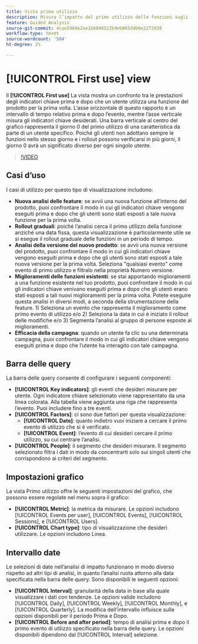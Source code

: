 ```yaml
---
title: Vista primo utilizzo
description: Misura l’impatto del primo utilizzo delle funzioni sugli indicatori chiave.
feature: Guided Analysis
source-git-commit: 4cae5968e2ae1b6048522b9eb065d4b6e2272938
workflow-type: tm+mt
source-wordcount: '584'
ht-degree: 2%

---
```


# [!UICONTROL First use] view

Il **[!UICONTROL First use]** La vista mostra un confronto tra le prestazioni degli indicatori chiave prima e dopo che un utente utilizza una funzione del prodotto per la prima volta. L’asse orizzontale di questo rapporto è un intervallo di tempo relativo prima e dopo l’evento, mentre l’asse verticale misura gli indicatori chiave desiderati. Una barra verticale al centro del grafico rappresenta il giorno 0 del primo utilizzo di una caratteristica da parte di un utente specifico. Poiché gli utenti non adottano sempre le funzioni nello stesso giorno e i rollout possono verificarsi in più giorni, il giorno 0 avrà un significato diverso per ogni singolo utente.

>[!VIDEO](https://video.tv.adobe.com/v/3421661/?learn=on)

## Casi d’uso

I casi di utilizzo per questo tipo di visualizzazione includono:

* **Nuova analisi delle feature**: se avvii una nuova funzione all’interno del prodotto, puoi confrontare il modo in cui gli indicatori chiave vengono eseguiti prima e dopo che gli utenti sono stati esposti a tale nuova funzione per la prima volta.
* **Rollout graduali**: poiché l’analisi cerca il primo utilizzo della funzione anziché una data fissa, questa visualizzazione è particolarmente utile se si esegue il rollout graduale delle funzioni in un periodo di tempo.
* **Analisi della versione del nuovo prodotto**: se avvii una nuova versione del prodotto, puoi confrontare il modo in cui gli indicatori chiave vengono eseguiti prima e dopo che gli utenti sono stati esposti a tale nuova versione per la prima volta. Seleziona &quot;qualsiasi evento&quot; come evento di primo utilizzo e filtralo nella proprietà Numero versione.
* **Miglioramenti delle funzioni esistenti**: se stai apportando miglioramenti a una funzione esistente nel tuo prodotto, puoi confrontare il modo in cui gli indicatori chiave venivano eseguiti prima e dopo che gli utenti erano stati esposti a tali nuovi miglioramenti per la prima volta. Potete eseguire questa analisi in diversi modi, a seconda della strumentazione della feature. 1) Seleziona un evento che rappresenta il miglioramento come primo evento di utilizzo e/o 2) Seleziona la data in cui è iniziato il rollout delle modifiche e/o 3) Segmenta l’analisi al gruppo di persone esposte ai miglioramenti.
* **Efficacia della campagna**: quando un utente fa clic su una determinata campagna, puoi confrontare il modo in cui gli indicatori chiave vengono eseguiti prima e dopo che l’utente ha interagito con tale campagna.

## Barra delle query

La barra delle query consente di configurare i seguenti componenti:

* **[!UICONTROL Key indicators]**: gli eventi che desideri misurare per utente. Ogni indicatore chiave selezionato viene rappresentato da una linea colorata. Alla tabella viene aggiunta una riga che rappresenta l’evento. Puoi includere fino a tre eventi.
* **[!UICONTROL Factors]**: ci sono due fattori per questa visualizzazione:
   * **[!UICONTROL Date]**: quanto indietro vuoi iniziare a cercare il primo evento di utilizzo che si è verificato.
   * **[!UICONTROL Event]**: l’evento di cui desideri cercare il primo utilizzo, su cui centrare l’analisi.
* **[!UICONTROL People]**: il segmento che desideri misurare. Il segmento selezionato filtra i dati in modo da concentrarti solo sui singoli utenti che corrispondono ai criteri del segmento.

## Impostazioni grafico

La vista Primo utilizzo offre le seguenti impostazioni del grafico, che possono essere regolate nel menu sopra il grafico:

* **[!UICONTROL Metric]**: la metrica da misurare. Le opzioni includono [!UICONTROL Events per user], [!UICONTROL Events], [!UICONTROL Sessions],  e [!UICONTROL Users].
* **[!UICONTROL Chart type]**: tipo di visualizzazione che desideri utilizzare. Le opzioni includono Linea.

## Intervallo date

Le selezioni di date nell’analisi di impatto funzionano in modo diverso rispetto ad altri tipi di analisi, in quanto l’analisi ruota attorno alla data specificata nella barra delle query. Sono disponibili le seguenti opzioni:

* **[!UICONTROL Interval]**: granularità della data in base alla quale visualizzare i dati con tendenze. Le opzioni valide includono [!UICONTROL Daily], [!UICONTROL Weekly], [!UICONTROL Monthly], e [!UICONTROL Quarterly]. La modifica dell’intervallo influisce sulle opzioni disponibili per il periodo Prima e Dopo.
* **[!UICONTROL Before and after period]**: tempo di analisi prima e dopo il primo evento di utilizzo specificato nella barra delle query. Le opzioni disponibili dipendono dal [!UICONTROL Interval] selezione.
